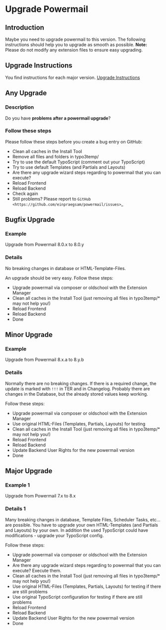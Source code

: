 # Upgrade Powermail

## Introduction

Maybe you need to upgrade powermail to this version. The following instructions should help you to upgrade as smooth
as possible.
**Note:** Please do not modify any extension files to ensure easy upgrading.

## Upgrade Instructions

You find instructions for each major version. [Upgrade Instructions](/Documentation/Changelog/RUpgradeInstructions.md)

## Any Upgrade

### Description

Do you have **problems after a powermail upgrade**?

### Follow these steps

Please follow these steps before you create a bug entry on GitHub:

* Clean all caches in the Install Tool
* Remove all files and folders in typo3temp/
* Try to use the default TypoScript (comment out your TypoScript)
* Try to use default Templates (and Partials and Layouts)
* Are there any upgrade wizard steps regarding to powermail that you can execute?
* Reload Frontend
* Reload Backend
* Check again
* Still problems? Please report to `GitHub <https://github.com/einpraegsam/powermail/issues>`_


## Bugfix Upgrade

### Example

Upgrade from Powermail 8.0.x to 8.0.y

### Details

No breaking changes in database or HTML-Template-Files.

An upgrade should be very easy. Follow these steps:

* Upgrade powermail via composer or oldschool with the Extension Manager
* Clean all caches in the Install Tool (just removing all files in typo3temp/* may not help you!)
* Reload Frontend
* Reload Backend
* Done


## Minor Upgrade

### Example

Upgrade from Powermail 8.x.a to 8.y.b

### Details

Normally there are no breaking changes. If there is a required change, the update is marked with `!!!` in TER and in
Changelog. Probably there are changes in the Database, but the already stored values keep working.

Follow these steps:

* Upgrade powermail via composer or oldschool with the Extension Manager
* Use original HTML-Files (Templates, Partials, Layouts) for testing
* Clean all caches in the Install Tool (just removing all files in typo3temp/* may not help you!)
* Reload Frontend
* Reload Backend
* Update Backend User Rights for the new powermail version
* Done


## Major Upgrade

### Example 1

Upgrade from Powermail 7.x to 8.x

### Details 1

Many breaking changes in database, Template Files, Scheduler Tasks, etc... are possible.
You have to upgrade your own HTML-Templates (and Partials and Layouts) by your own. In addition the used TypoScript
could have modifications - upgrade your TypoScript config.

Follow these steps:

* Upgrade powermail via composer or oldschool with the Extension Manager
* Are there any upgrade wizard steps regarding to powermail that you can execute? Execute them.
* Clean all caches in the Install Tool (just removing all files in typo3temp/* may not help you!)
* Use original HTML-Files (Templates, Partials, Layouts) for testing if there are still problems
* Use original TypoScript configuration for testing if there are still problems
* Reload Frontend
* Reload Backend
* Update Backend User Rights for the new powermail version
* Done
